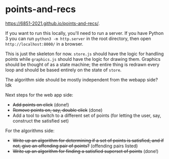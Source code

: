 # points-and-recs

https://6851-2021.github.io/points-and-recs/.

If you want to run this locally, you'll need to run a server. If you have Python 3 you can run `python3 -m http.server` in the root directory, then open `http://localhost:8000/` in a browser. 

This is just the skeleton for now. `store.js` should have the logic for handling points while `graphics.js` should have the logic for drawing them. Graphics should be thought of as a state machine; the entire thing is redrawn every loop and should be based entirely on the state of `store`.

The algorithm side should be mostly independent from the webapp side? Idk

Next steps for the web app side:

- ~~Add points on click~~ (done!)
- ~~Remove points on, say, double click~~ (done)
- Add a tool to switch to a different set of points (for letting the user, say, construct the satisfied set)

For the algorithms side:

- ~~Write up an algorithm for determining if a set of points is satisfied, and if not, give an offending pair of points?~~ (offending pairs listed)
- ~~Write up an algorithm for finding a satisfied superset of points~~ (done!)
